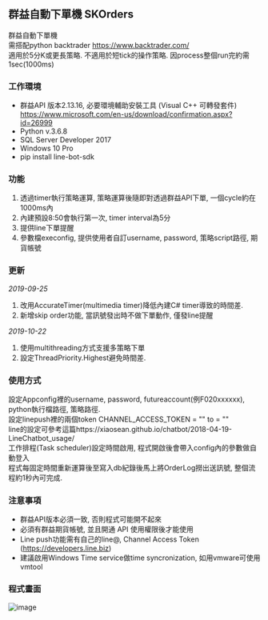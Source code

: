 ## 群益自動下單機 SKOrders 

群益自動下單機 </br>
需搭配python backtrader <https://www.backtrader.com/> </br>
適用於5分K或更長策略. 不適用於短tick的操作策略. 因process整個run完約需1sec(1000ms)

### 工作環境
* 群益API 版本2.13.16, 必要環境輔助安裝工具 (Visual C++ 可轉發套件) https://www.microsoft.com/en-us/download/confirmation.aspx?id=26999
* Python v.3.6.8
* SQL Server Developer 2017
* Windows 10 Pro
* pip install line-bot-sdk

### 功能
1. 透過timer執行策略運算, 策略運算後隨即對透過群益API下單, 一個cycle約在1000ms內
2. 內建預設8:50會執行第一次, timer interval為5分
3. 提供line下單提醒
4. 參數檔execonfig, 提供使用者自訂username, password, 策略script路徑, 期貨帳號

### 更新
<i>2019-09-25</i>
1. 改用AccurateTimer(multimedia timer)降低內建C# timer導致的時間差.
2. 新增skip order功能, 當訊號發出時不做下單動作, 僅發line提醒</br>

<i>2019-10-22</i>
1. 使用multithreading方式支援多策略下單 
2. 設定ThreadPriority.Highest避免時間差.

### 使用方式
設定Appconfig裡的username, password, futureaccount(例F020xxxxxx), python執行檔路徑, 策略路徑.  
設定linepush裡的兩個token  CHANNEL_ACCESS_TOKEN = ""  to = ""  
line的設定可參考這篇https://xiaosean.github.io/chatbot/2018-04-19-LineChatbot_usage/  
工作排程(Task scheduler)設定時間啟用, 程式開啟後會帶入config內的參數做自動登入  
程式每固定時間重新運算後至寫入db紀錄後馬上將OrderLog撈出送訊號, 整個流程約1秒內可完成.  

### 注意事項
* 群益API版本必須一致, 否則程式可能開不起來
* 必須有群益期貨帳號, 並且開通 API 使用權限後才能使用
* Line push功能需有自己的line@, Channel Access Token (https://developers.line.biz)
* 建議啟用Windows Time service做time syncronization, 如用vmware可使用vmtool

### 程式畫面
![image](https://github.com/hanyang0721/SKOrders/blob/master/SKOrder.PNG)

